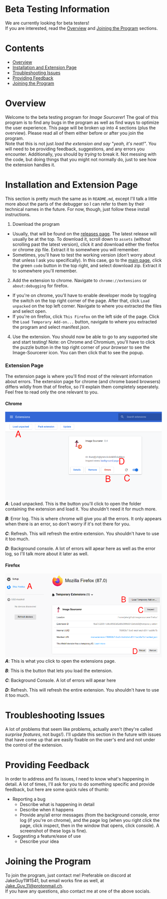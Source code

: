 # Beta Testing Information

We are currently looking for beta testers!\
If you are interested, read the [Overview](#Overview) and [Joining the Program](#Joining-the-Program) sections.

# Contents
- [Overview](#Overview)
- [Installation and Extension Page](#Installation-and-Extension-Page)
- [Troubleshooting Issues](#Troubleshooting-Issues)
- [Providing Feedback](#Providing-Feedback)
- [Joining the Program](#Joining-the-Program)

# Overview
Welcome to the beta testing program for *Image Sourcerer*! The goal of this program is to find any bugs in the program as well as find ways to optimize the user experience. This page will be broken up into 4 sections (plus the overview). Please read all of them either before or after you join the program.\
Note that this is not just *load the extension and say "yeah, it's neat!"*. You will need to be providing feedback, suggestions, and any errors you encounter. Additionally, you should by *trying* to break it. Not messing with the code, but doing things that you might not normally do, just to see how the extension handles it.

# Installation and Extension Page
This section is pretty much the same as in `README.md`, except I'll talk a little more about the parts of the debugger so I can refer to them by their technical names in the future. For now, though, just follow these install instructions.
1. Download the program
  - Usually, that will be found on the [releases page](https://github.com/JakeGuy11/image-sourcerer/releases). The latest release will usually be at the top. To download it, scroll down to `assets` (without scrolling past the latest version), click it and download either the firefox or chrome zip file. Extract it to somewhere you will remember.
  - Sometimes, you'll have to test the working version (don't worry about that unless I ask you specifically). In this case, go to the [main page](https://github.com/JakeGuy11/image-sourcerer), click the green `code` button in the top right, and select download zip. Extract it to somewhere you'll remember.
2. Add the extension to chrome. Navigate to `chrome://extensions` or `about:debugging` for firefox. 
  - If you're on chrome, you'll have to enable developer mode by toggling the switch on the top right corner of the page. After that, click `Load unpacked` on the top left corner. Navigate to where you extracted the files and select open.
  - If you're on firefox, click `This Firefox` on the left side of the page. Click the `Load Temporary Add-on...` button, navigate to where you extracted the program and select manifest.json.
4. Use the extension. You should now be able to go to any supported site and start testing! Note: on Chrome and Chromium, you'll have to click the puzzle button in the top right corner of *your browser* to see the Image-Sourcerer icon. You can then click that to see the popup.

### Extension Page
The extension page is where you'll find most of the relevant information about errors. The extension page for chrome (and chrome based browsers) differs wildly from that of firefox, so I'll explain them completely seperately. Feel free to read only the one relevant to you.
#### Chrome
<img src="res/beta/chrome-extensions.png" alt="Chrome Extension Page">\
***A***: Load unpacked. This is the button you'll click to open the folder containing the extension and load it. You shouldn't need it for much more.

***B***: Error log. This is where chrome will give you all the errors. It only appears when there is an error, so don't worry if it's not there for you.

***C***: Refresh. This will refresh the entire extension. You shouldn't have to use it too much.

***D***: Background console. A lot of errors will apear here as well as the error log, so I'll talk more about it later as well.

#### Firefox
<img src="res/beta/firefox-extensions.png" alt="Firefox Extension Page">\
***A***: This is what you click to open the extensions page.

***B***: This is the button that lets you load the extension.

***C***: Background Console. A lot of errors will apear here

***D***: Refresh. This will refresh the entire extension. You shouldn't have to use it too much.

# Troubleshooting Issues
A lot of problems that seem like problems, actually aren't (they're called *surprise features*, not bugs!). I'll update this section in the future with issues that have come up that are easily fixable on the user's end and not under the control of the extension.

# Providing Feedback
In order to address and fix issues, I need to know what's happening in detail. A lot of times, I'll ask for you to do something specific and provide feedback, but here are some quick rules of thumb:
- Reporting a bug
  - Describe what is happening in detail
  - Describe when it happens
  - Provide any/all error messages (from the background console, error log (if you're on chrome), and the page log (when you right click the page, click inspect, then in the window that opens, click console). A screenshot of these logs is fine).
- Suggesting a feature/ease of use
  - Describe your idea

# Joining the Program
To join the program, just contact me! Preferable on discord at JakeGuy11#1541, but email works fine as well, at Jake_Guy_11@protonmail.ch.\
If you have any questions, also contact me at one of the above socials.
